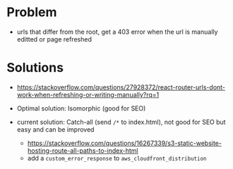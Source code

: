 # Problem

- urls that differ from the root, get a 403 error when the url is manually editted or page refreshed

# Solutions

- https://stackoverflow.com/questions/27928372/react-router-urls-dont-work-when-refreshing-or-writing-manually?rq=1

- Optimal solution: Isomorphic (good for SEO)
- current solution: Catch-all (send `/*` to index.html), not good for SEO but easy and can be improved
  - https://stackoverflow.com/questions/16267339/s3-static-website-hosting-route-all-paths-to-index-html
  - add a `custom_error_response` to `aws_cloudfront_distribution`
